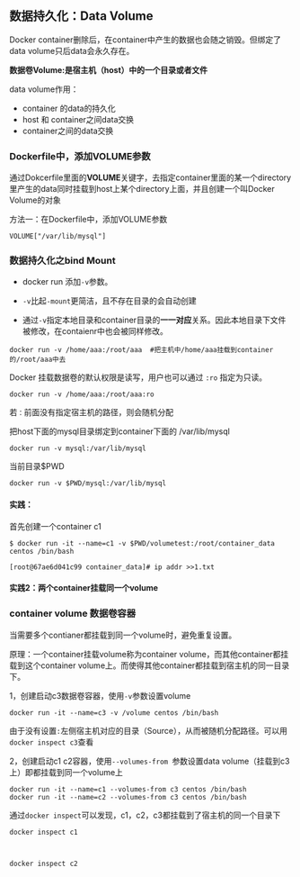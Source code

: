 ## 数据持久化：Data Volume  

Docker container删除后，在container中产生的数据也会随之销毁。但绑定了data volume只后data会永久存在。

**数据卷Volume:是宿主机（host）中的一个目录或者文件**

data volume作用：

- container 的data的持久化
- host 和 container之间data交换
- container之间的data交换

### Dockerfile中，添加VOLUME参数

通过Dokcerfile里面的**VOLUME**关键字，去指定container里面的某一个directory里产生的data同时挂载到host上某个directory上面，并且创建一个叫Docker Volume的对象

方法一：在Dockerfile中，添加VOLUME参数

```
VOLUME["/var/lib/mysql"]
```

### 数据持久化之bind Mount

- docker run 添加`-v`参数。

- `-v`比起`-mount`更简洁，且不存在目录的会自动创建

- 通过`-v`指定本地目录和container目录的**一一对应**关系。因此本地目录下文件被修改，在contaienr中也会被同样修改。

```
docker run -v /home/aaa:/root/aaa  #把主机中/home/aaa挂载到container的/root/aaa中去
```

Docker 挂载数据卷的默认权限是读写，用户也可以通过 `:ro` 指定为只读。

```
docker run -v /home/aaa:/root/aaa:ro
```

若`：`前面没有指定宿主机的路径，则会随机分配



把host下面的mysql目录绑定到container下面的 /var/lib/mysql

```
docker run -v mysql:/var/lib/mysql  
```

当前目录$PWD

```
docker run -v $PWD/mysql:/var/lib/mysql
```



#### 实践：

首先创建一个container  c1

```
$ docker run -it --name=c1 -v $PWD/volumetest:/root/container_data centos /bin/bash

[root@67ae6d041c99 container_data]# ip addr >>1.txt

```

#### 实践2：两个container挂载同一个volume





### container volume 数据卷容器

当需要多个contianer都挂载到同一个volume时，避免重复设置。

原理：一个container挂载volume称为container volume，而其他container都挂载到这个container volume上。而使得其他container都挂载到宿主机的同一目录下。

1，创建启动c3数据卷容器，使用`-v`参数设置volume 

```
docker run -it --name=c3 -v /volume centos /bin/bash
```

由于没有设置`:`左侧宿主机对应的目录（Source），从而被随机分配路径。可以用`docker inspect c3`查看

2，创建启动c1 c2容器，使用`--volumes-from `参数设置data volume（挂载到c3上）即都挂载到同一个volume上

``` 
docker run -it --name=c1 --volumes-from c3 centos /bin/bash
docker run -it --name=c2 --volumes-from c3 centos /bin/bash
```

通过`docker inspect`可以发现，c1，c2，c3都挂载到了宿主机的同一个目录下

```
docker inspect c1



docker inspect c2
```

